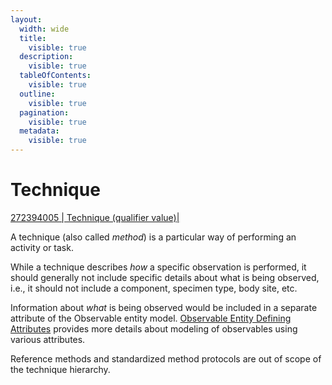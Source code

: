 ```yaml
---
layout:
  width: wide
  title:
    visible: true
  description:
    visible: true
  tableOfContents:
    visible: true
  outline:
    visible: true
  pagination:
    visible: true
  metadata:
    visible: true
---
```


# Technique

[272394005 | Technique (qualifier value)|](http://snomed.info/id/272394005)

A technique (also called _method_) is a particular way of performing an activity or task.

While a technique describes _how_ a specific observation is performed, it should generally not include specific details about what is being observed, i.e., it should not include a component, specimen type, body site, etc.

Information about _what_ is being observed would be included in a separate attribute of the Observable entity model. [Observable Entity Defining Attributes](../../../../authoring/observable-entity/observable-entity-defining-attributes.md) provides more details about modeling of observables using various attributes.

Reference methods and standardized method protocols are out of scope of the technique hierarchy.
